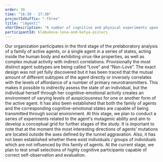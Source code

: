 ```yaml
---
order: 30
time: "16:30 - 17:30"
projectIdSuffix: "-three"
title: "|Agent|"
shortDescription: "A number of cognitive and physical experiments upon the group of participants"
participantId: klabukova-lena-and-katya-pislari
---
```


Our organization participates in the third stage of the prelaboratory analysis of a family of active agents, or a single agent in a series of states, acting inside the human body and exhibiting virus-like properties, as well as complex mutual activity with indirect correlations. Provisionally the most distinct agent subtypes are being called “Love” and “Non-Love”. The exact design was not yet fully discovered but it has been traced that the mutual amount of different subtypes of the agent directly or inversely correlates with the levels of affordance of a number of primary neurotransmitters. This makes it possible to indirectly assess the state of an individual, but the individual herself through her cognitive-emotional activity creates an environment of varying levels of auspiciousness for one or another form of the active agent. It has also been established that both the family of agents and the corresponding cognitive-emotional states are capable of being transmitted through social environment.
At this stage, we plan to conduct a series of experiments related to the agent's mutagenic ability and aim to develop a conceptual grid for further stages of the study. It is important to note that at the moment the most interesting directions of agents’ mutations are located outside the axes defined by the tunnel aggravation. Also, it has not been established whether there exist individuals / groups of individuals which are not influenced by this family of agents. At the current stage, we plan to test small selections of highly cognitive participants capable of correct self-observation and evaluation.
